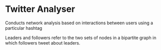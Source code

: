 # Twitter Analyser

Conducts network analysis based on interactions between users using a particular hashtag

Leaders and followers refer to the two sets of nodes in a bipartite graph in which
followers tweet about leaders.
